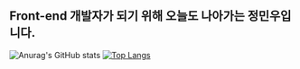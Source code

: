 ## Front-end 개발자가 되기 위해 오늘도 나아가는 정민우입니다.





![Anurag's GitHub stats](https://github-readme-stats.vercel.app/api?username=DevMinwoo-Jung&show_icons=true&theme=synthwave)
[![Top Langs](https://github-readme-stats.vercel.app/api/top-langs/?username=DevMinwoo-Jung&layout=compact)](https://github.com/anuraghazra/github-readme-stats)


